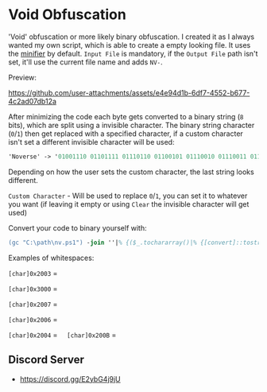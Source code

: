 # Void Obfuscation

'Void' obfuscation or more likely binary obfuscation. I created it as I always wanted my own script, which is able to create a empty looking file. It uses the [minifier](https://github.com/5Noxi/PowerShell-Minifier) by default. `Input File` is mandatory, if the `Output File` path isn't set, it'll use the current file name and adds `NV-`.

Preview:

https://github.com/user-attachments/assets/e4e94d1b-6df7-4552-b677-4c2ad07db12a

After minimizing the code each byte gets converted to a binary string (`8` bits), which are split using a invisible character. The binary string character (`0`/`1`) then get replaced with a specified character, if a custom character isn't set a different invisible character will be used:
```ps
'Noverse' -> '01001110 01101111 01110110 01100101 01110010 01110011 01100101' -> '​‌​​‌​​‌​​‌​‌​‌​​‌​​‌​‌​​‌​​‌​‌​‌​‌​‌​​‌​‌​​‌​​‌​‌​​‌​​‌​‌​‌​‌​‌​​‌​‌​‌​‌​‌​‌​‌​‌​​‌​‌​​‌​​‌​‌​​‌​‌​​‌​​‌​‌​​‌​​‌​​‌​‌​‌​​‌​​‌​‌​‌​‌​‌​​‌​‌​​‌​​‌​‌​​‌​​‌​‌​​‌​‌​​‌​​‌​‌​‌​​‌​‌​​‌​‌​‌​​‌​‌​‌​‌​‌​‌​‌​​‌​​‌​‌​​‌​​‌​​‌​‌​‌​​‌​​‌​​‌​‌​​‌​​‌​‌​‌​​‌​​‌​​‌​‌​​‌​​‌​​‌​‌​​‌​​‌​‌​​‌​‌​‌​‌​‌​‌​​‌​‌​‌​‌​‌​‌​‌​‌​​‌​‌​​‌​​‌​‌​​‌​‌​​‌​​‌​​‌​‌​​‌​​‌​‌​‌​​‌​​‌​‌​‌​‌​‌​​‌​‌​​‌​​‌​‌​​‌​​‌​‌​‌​‌​​‌​​‌​​‌​‌​​‌​‌​​‌​‌​​‌​​‌​‌​‌​​‌​‌​​‌​‌​‌​​‌​‌​‌​‌​‌​‌​‌​​‌​‌​​‌​‌​​‌​​‌​​‌​‌​​‌​​‌​​‌​‌​‌​​‌​‌​‌​​‌​​‌​‌​​‌​‌​‌​​‌​‌​​‌​​‌​​‌​‌​​‌​‌​‌​‌​​‌​​‌​‌​‌​​‌​‌​​‌​‌​‌​​‌​‌​​‌​​‌​‌​​‌​‌​​‌​‌​‌​​‌​‌​‌​‌​‌​​‌​​‌​‌​​‌​​‌​​‌​​‌​‌​​‌​​‌​​‌​‌​‌​​‌​​‌​‌​​‌​​‌​​‌​‌​​‌​‌​‌​‌​‌​​‌​​‌​​‌​‌​​‌​​‌​‌​​‌​‌​‌​​‌​​‌​​‌​‌​‌​​‌​​‌​‌​​‌​​‌​​‌​​‌​‌​​‌​​‌​​‌​‌​​‌​​‌​‌​‌​​‌​​‌​‌​‌​​‌​‌​​‌​‌​​‌​​‌​​‌​‌​‌​​‌​‌​‌​​‌​​‌​​‌​‌​‌​​‌​​‌​‌​​‌​​‌​‌​‌​​‌​‌​​'
```
Depending on how the user sets the custom character, the last string looks different.

`Custom Character` - Will be used to replace `0`/`1`, you can set it to whatever you want (if leaving it empty or using `Clear` the invisible character will get used)

Convert your code to binary yourself with:
```ps
(gc "C:\path\nv.ps1") -join ''|% {($_.tochararray()|% {[convert]::tostring([byte][char]$_,2).padleft(8,'0')}) -join ' '}
```
Examples of whitespaces:

`[char]0x2003` = ` `

`[char]0x3000` = `　`

`[char]0x2007` = ` `

`[char]0x2006` = ` `

`[char]0x2004` = ` `
​​
`[char]0x200B` = `​`

## Discord Server 
- https://discord.gg/E2ybG4j9jU
